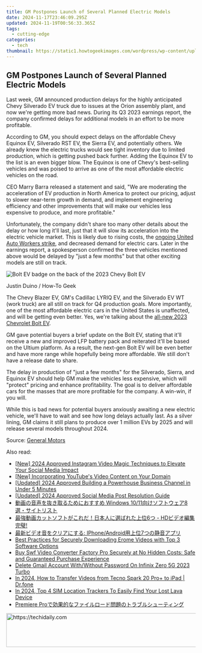 ```yaml
---
title: GM Postpones Launch of Several Planned Electric Models
date: 2024-11-17T23:46:09.295Z
updated: 2024-11-19T00:56:33.365Z
tags:
  - cutting-edge
categories:
  - tech
thumbnail: https://static1.howtogeekimages.com/wordpress/wp-content/uploads/2022/11/96ff322f.jpg
---
```


## GM Postpones Launch of Several Planned Electric Models

Last week, GM announced production delays for the highly anticipated Chevy Silverado EV truck due to issues at the Orion assembly plant, and now we're getting more bad news. During its Q3 2023 earnings report, the company confirmed delays for additional models in an effort to be more profitable.

 According to GM, you should expect delays on the affordable Chevy Equinox EV, Silverado RST EV, the Sierra EV, and potentially others. We already knew the electric trucks would see tight inventory due to limited production, which is getting pushed back further. Adding the Equinox EV to the list is an even bigger blow. The Equinox is one of Chevy's best-selling vehicles and was poised to arrive as one of the most affordable electric vehicles on the road.

 CEO Marry Barra released a statement and said, "We are moderating the acceleration of EV production in North America to protect our pricing, adjust to slower near-term growth in demand, and implement engineering efficiency and other improvements that will make our vehicles less expensive to produce, and more profitable." 

 Unfortunately, the company didn't share too many other details about the delay or how long it'll last, just that it will slow its acceleration into the electric vehicle market. This is likely due to rising costs, the [ongoing United Auto Workers strike](https://www.npr.org/2023/10/23/1207961613/uaw-big-3-strike-stellantis-truck-plant-ram-pickup-truck-shawn-fain), and decreased demand for electric cars. Later in the earnings report, a spokesperson confirmed the three vehicles mentioned above would be delayed by "just a few months" but that other exciting models are still on track.

![Bolt EV badge on the back of the 2023 Chevy Bolt EV](https://static1.howtogeekimages.com/wordpress/wp-content/uploads/2023/08/52765474812_bffd08f202_o.jpg) 

Justin Duino / How-To Geek

 The Chevy Blazer EV, GM's Cadillac LYRIQ EV, and the Silverado EV WT (work truck) are all still on track for Q4 production goals. More importantly, one of the most affordable electric cars in the United States is unaffected, and will be getting even better. Yes, we're talking about the [all-new 2023 Chevrolet Bolt EV](https://fox-direct.techidaily.com/new-complete-guide-to-mastering-picsart-for-2024/).

 GM gave potential buyers a brief update on the Bolt EV, stating that it'll receive a new and improved LFP battery pack and reiterated it'll be based on the Ultium platform. As a result, the next-gen Bolt EV will be even better and have more range while hopefully being more affordable. We still don't have a release date to share.

 The delay in production of "just a few months" for the Silverado, Sierra, and Equinox EV should help GM make the vehicles less expensive, which will "protect" pricing and enhance profitability. The goal is to deliver affordable cars for the masses that are more profitable for the company. A win-win, if you will.

 While this is bad news for potential buyers anxiously awaiting a new electric vehicle, we'll have to wait and see how long delays actually last. As a silver lining, GM claims it still plans to produce over 1 million EVs by 2025 and will release several models throughout 2024.

 Source: [General Motors](https://pressroom.gm.com/gmbx/us/en/pressroom/home/news.detail.html/Pages/news/emergency%5Fnews/2023/shareholders/q3-23-ceo-letter-to-shareholders.html)

<ins class="adsbygoogle"
     style="display:block"
     data-ad-format="autorelaxed"
     data-ad-client="ca-pub-7571918770474297"
     data-ad-slot="1223367746"></ins>

<ins class="adsbygoogle"
     style="display:block"
     data-ad-client="ca-pub-7571918770474297"
     data-ad-slot="8358498916"
     data-ad-format="auto"
     data-full-width-responsive="true"></ins>

<span class="atpl-alsoreadstyle">Also read:</span>
<div><ul>
<li><a href="https://instagram-video-recordings.techidaily.com/new-2024-approved-instagram-video-magic-techniques-to-elevate-your-social-media-impact/"><u>[New] 2024 Approved Instagram Video Magic Techniques to Elevate Your Social Media Impact</u></a></li>
<li><a href="https://youtube-data.techidaily.com/ncorporating-youtubes-video-content-on-your-domain/"><u>[New] Incorporating YouTube's Video Content on Your Domain</u></a></li>
<li><a href="https://youtube-zero.techidaily.com/ed-2024-approved-building-a-powerhouse-business-channel-in-under-5-minutes/"><u>[Updated] 2024 Approved Building a Powerhouse Business Channel in Under 5 Minutes</u></a></li>
<li><a href="https://facebook-videos.techidaily.com/updated-2024-approved-social-media-post-resolution-guide/"><u>[Updated] 2024 Approved Social Media Post Resolution Guide</u></a></li>
<li><a href="https://tech-haven.techidaily.com/1726028690259-windows-10118/"><u>動画の音声を抜き取るためにおすすめ Windows 10/11向けソフトウェア8選・サイトリスト</u></a></li>
<li><a href="https://tech-haven.techidaily.com/6-hd/"><u>最強動画カットソフトがこれだ！日本人に選ばれた上位6つ - HDビデオ編集完璧!</u></a></li>
<li><a href="https://tech-haven.techidaily.com/1726029970832-iphoneandroid7/"><u>最新ビデオ音をクリアにする: IPhone/Android用上位7つの静音アプリ</u></a></li>
<li><a href="https://tech-haven.techidaily.com/best-practices-for-securely-downloading-erome-videos-with-top-3-software-options/"><u>Best Practices for Securely Downloading Erome Videos with Top 3 Software Options</u></a></li>
<li><a href="https://tech-haven.techidaily.com/buy-swf-video-converter-factory-pro-securely-at-no-hidden-costs-safe-and-guaranteed-purchase-experience/"><u>Buy Swf Video Converter Factory Pro Securely at No Hidden Costs: Safe and Guaranteed Purchase Experience</u></a></li>
<li><a href="https://unlock-android.techidaily.com/delete-gmail-account-withwithout-password-on-infinix-zero-5g-2023-turbo-by-drfone-android/"><u>Delete Gmail Account With/Without Password On Infinix Zero 5G 2023 Turbo</u></a></li>
<li><a href="https://android-transfer.techidaily.com/in-2024-how-to-transfer-videos-from-tecno-spark-20-proplus-to-ipad-drfone-by-drfone-transfer-from-android-transfer-from-android/"><u>In 2024, How to Transfer Videos from Tecno Spark 20 Pro+ to iPad | Dr.fone</u></a></li>
<li><a href="https://android-unlock.techidaily.com/in-2024-top-4-sim-location-trackers-to-easily-find-your-lost-lava-device-by-drfone-android/"><u>In 2024, Top 4 SIM Location Trackers To Easily Find Your Lost Lava Device</u></a></li>
<li><a href="https://tech-haven.techidaily.com/1726030632394-premiere-pro/"><u>Premiere Proで効果的なファイルロード問題のトラブルシューティング</u></a></li>
</ul></div>

<!-- affiliate ads begin -->
<a href="https://aligracehair.sjv.io/c/5597632/2080317/19272" target="_top" id="2080317">
  <img src="//a.impactradius-go.com/display-ad/19272-2080317" border="0" alt="https://techidaily.com" width="728" height="90"/>
</a>
<img height="0" width="0" src="https://aligracehair.sjv.io/i/5597632/2080317/19272" style="position:absolute;visibility:hidden;" border="0" />
<!-- affiliate ads end -->


